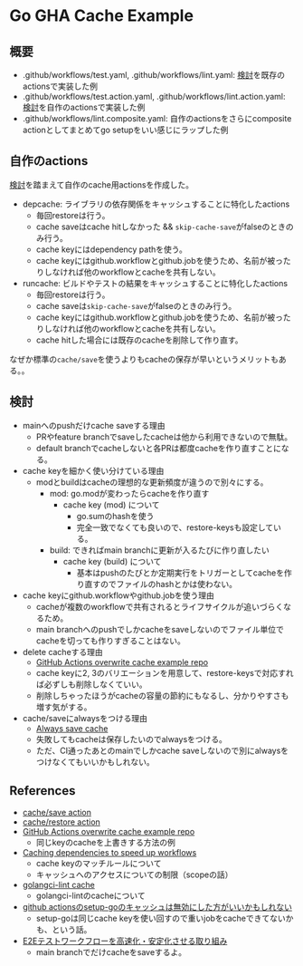 # Go GHA Cache Example

## 概要

- .github/workflows/test.yaml, .github/workflows/lint.yaml: [検討](#検討)を既存のactionsで実装した例
- .github/workflows/test.action.yaml, .github/workflows/lint.action.yaml: [検討](#検討)を自作のactionsで実装した例
- .github/workflows/lint.composite.yaml: 自作のactionsをさらにcomposite actionとしてまとめてgo setupをいい感じにラップした例

## 自作のactions

[検討](#検討)を踏まえて自作のcache用actionsを作成した。

- depcache: ライブラリの依存関係をキャッシュすることに特化したactions
  - 毎回restoreは行う。
  - cache saveはcache hitしなかった && `skip-cache-save`がfalseのときのみ行う。
  - cache keyにはdependency pathを使う。
  - cache keyにはgithub.workflowとgithub.jobを使うため、名前が被ったりしなければ他のworkflowとcacheを共有しない。
- runcache: ビルドやテストの結果をキャッシュすることに特化したactions
  - 毎回restoreは行う。
  - cache saveは`skip-cache-save`がfalseのときのみ行う。
  - cache keyにはgithub.workflowとgithub.jobを使うため、名前が被ったりしなければ他のworkflowとcacheを共有しない。
  - cache hitした場合には既存のcacheを削除して作り直す。

なぜか標準の`cache/save`を使うよりもcacheの保存が早いというメリットもある。。

## 検討

- mainへのpushだけcache saveする理由
  - PRやfeature branchでsaveしたcacheは他から利用できないので無駄。
  - default branchでcacheしないと各PRは都度cacheを作り直すことになる。
- cache keyを細かく使い分けている理由
  - modとbuildはcacheの理想的な更新頻度が違うので別々にする。
    - mod: go.modが変わったらcacheを作り直す
      - cache key (mod) について
        - go.sumのhashを使う
        - 完全一致でなくても良いので、restore-keysも設定している。
    - build: できればmain branchに更新が入るたびに作り直したい
      - cache key (build) について
        - 基本はpushのたびとか定期実行をトリガーとしてcacheを作り直すのでファイルのhashとかは使わない。
- cache keyにgithub.workflowやgithub.jobを使う理由
  - cacheが複数のworkflowで共有されるとライフサイクルが追いづらくなるため。
  - main branchへのpushでしかcacheをsaveしないのでファイル単位でcacheを切っても作りすぎることはない。
- delete cacheする理由
  - [GitHub Actions overwrite cache example repo](https://github.com/azu/github-actions-overwrite-cache-example)
  - cache keyに2, 3のバリエーションを用意して、restore-keysで対応すれば必ずしも削除しなくていい。
  - 削除しちゃったほうがcacheの容量の節約にもなるし、分かりやすさも増す気がする。
- cache/saveにalwaysをつける理由
  - [Always save cache](https://github.com/actions/setup-go/blob/0a12ed9d6a96ab950c8f026ed9f722fe0da7ef32/src/package-managers.ts#L13)
  - 失敗してもcacheは保存したいのでalwaysをつける。
  - ただ、CI通ったあとのmainでしかcache saveしないので別にalwaysをつけなくてもいいかもしれない。

## References

- [cache/save action](https://github.com/actions/cache/blob/main/save/README.md)
- [cache/restore action](https://github.com/actions/cache/blob/main/restore/README.md)
- [GitHub Actions overwrite cache example repo](https://github.com/azu/github-actions-overwrite-cache-example)
  - 同じkeyのcacheを上書きする方法の例
- [Caching dependencies to speed up workflows](https://docs.github.com/en/actions/using-workflows/caching-dependencies-to-speed-up-workflows)
  - cache keyのマッチルールについて
  - キャッシュへのアクセスについての制限（scopeの話）
- [golangci-lint cache](https://golangci-lint.run/usage/configuration/#cache)
  - golangci-lintのcacheについて
- [github actionsのsetup-goのキャッシュは無効にした方がいいかもしれない](https://zenn.dev/goryudyuma/articles/f387dba8838ff7)
  - setup-goは同じcache keyを使い回すので重いjobをcacheできてないかも、という話。
- [E2Eテストワークフローを高速化・安定化させる取り組み](https://www.docswell.com/s/r4mimu/ZXYR73-2024-05-16-184345#p14)
  - main branchでだけcacheをsaveするよ。
